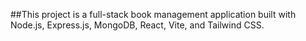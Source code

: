 ##This project is a full-stack book management application built with Node.js, Express.js, MongoDB, React, Vite, and Tailwind CSS.

